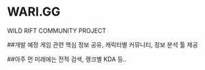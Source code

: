 # WARI.GG
WILD RIFT COMMUNITY PROJECT

##개발 예정
게임 관련 핵심 정보 공유, 캐릭터별 커뮤니티, 정보 분석 툴 제공

##아주 먼 미래에는
전적 검색, 랭크별 KDA 등..
